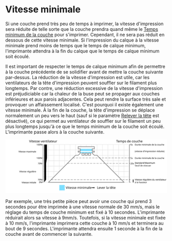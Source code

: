 Vitesse minimale
===

Si une couche prend très peu de temps à imprimer, la vitesse d'impression sera réduite de telle sorte que la couche prendra quand même le [Temps minimum de la couche](./cool_min_layer_time.md) pour s'imprimer. Cependant, il ne sera pas réduit en dessous de cette vitesse minimale. Si l'impression du calque à la vitesse minimale prend moins de temps que le temps de calque minimum, l'imprimante attendra à la fin du calque que le temps de calque minimum soit écoulé.

Il est important de respecter le temps de calque minimum afin de permettre à la couche précédente de se solidifier avant de mettre la couche suivante par-dessus. La réduction de la vitesse d'impression est utile, car les ventilateurs de la tête d'impression peuvent souffler sur le filament plus longtemps. Par contre, une réduction excessive de la vitesse d'impression est préjudiciable car la chaleur de la buse peut se propager aux couches inférieures et aux parois adjacentes. Cela peut rendre la surface très sale et provoquer un affaissement localisé. C'est pourquoi il existe également une vitesse minimale. À la fin de la couche, la tête d'impression se déplace normalement un peu vers le haut (sauf si le paramètre [Relever la tête](./cool_lift_head.md) est désactivé), ce qui permet au ventilateur de souffler sur le filament un peu plus longtemps jusqu'à ce que le temps minimum de la couche soit écoulé. L'imprimante passe alors à la couche suivante.

![Quelle vitesse de ventilateur est utilisée](../images/cool_fan_speed_fr.svg)

Par exemple, une très petite pièce peut avoir une couche qui prend 3 secondes pour être imprimée à une vitesse normale de 30 mm/s, mais le réglage du temps de couche minimum est fixé à 10 secondes. L'imprimante réduirait alors sa vitesse à 9mm/s. Toutefois, si la vitesse minimale est fixée à 10 mm/s, l'imprimante imprimera cette couche à 10 mm/s et terminera au bout de 9 secondes. L'imprimante attendra ensuite 1 seconde à la fin de la couche avant de commencer la suivante.
